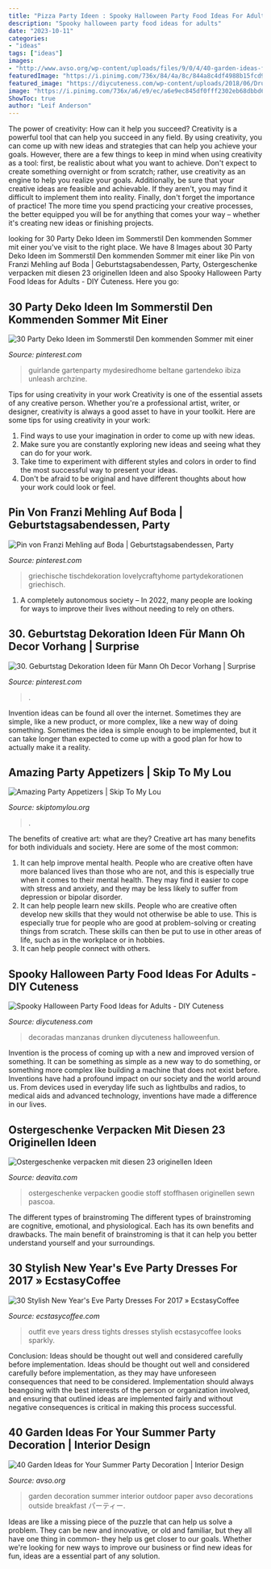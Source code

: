 ```yaml
---
title: "Pizza Party Ideen : Spooky Halloween Party Food Ideas For Adults"
description: "Spooky halloween party food ideas for adults"
date: "2023-10-11"
categories:
- "ideas"
tags: ["ideas"]
images:
- "http://www.avso.org/wp-content/uploads/files/9/0/4/40-garden-ideas-for-your-summer-party-decoration-34-904.jpg"
featuredImage: "https://i.pinimg.com/736x/84/4a/8c/844a8c4df4988b15fcd9c1a3167e3e3c.jpg"
featured_image: "https://diycuteness.com/wp-content/uploads/2018/06/Drunken-Candy-Apples.jpg"
image: "https://i.pinimg.com/736x/a6/e9/ec/a6e9ec845df0fff2302eb68dbbd62cde.jpg"
ShowToc: true
author: "Leif Anderson"
---
```



The power of creativity: How can it help you succeed?
Creativity is a powerful tool that can help you succeed in any field. By using creativity, you can come up with new ideas and strategies that can help you achieve your goals. However, there are a few things to keep in mind when using creativity as a tool: first, be realistic about what you want to achieve. Don't expect to create something overnight or from scratch; rather, use creativity as an engine to help you realize your goals. Additionally, be sure that your creative ideas are feasible and achievable. If they aren't, you may find it difficult to implement them into reality. Finally, don't forget the importance of practice! The more time you spend practicing your creative processes, the better equipped you will be for anything that comes your way – whether it's creating new ideas or finishing projects.

	

		
looking for 30 Party Deko Ideen im Sommerstil Den kommenden Sommer mit einer you've visit to the right place. We have 8 Images about 30 Party Deko Ideen im Sommerstil Den kommenden Sommer mit einer like Pin von Franzi Mehling auf Boda | Geburtstagsabendessen, Party, Ostergeschenke verpacken mit diesen 23 originellen Ideen and also Spooky Halloween Party Food Ideas for Adults - DIY Cuteness. Here you go:
		
    
## 30 Party Deko Ideen Im Sommerstil Den Kommenden Sommer Mit Einer

<img loading=lazy src="https://i.pinimg.com/736x/46/d5/d0/46d5d0affdd6d6d68b10a35ed07172f8.jpg" onerror="this.onerror=null;this.src='https://tse4.mm.bing.net/th?id=OIP.-SrVpysD2DwB97-zpA8xbQHaLH&amp;pid=15.1';" alt="30 Party Deko Ideen im Sommerstil Den kommenden Sommer mit einer">

_Source: pinterest.com_

>guirlande gartenparty mydesiredhome beltane gartendeko ibiza unleash archzine. 

	

Tips for using creativity in your work
Creativity is one of the essential assets of any creative person. Whether you're a professional artist, writer, or designer, creativity is always a good asset to have in your toolkit. Here are some tips for using creativity in your work:
1. Find ways to use your imagination in order to come up with new ideas.
2. Make sure you are constantly exploring new ideas and seeing what they can do for your work.
3. Take time to experiment with different styles and colors in order to find the most successful way to present your ideas.
4. Don't be afraid to be original and have different thoughts about how your work could look or feel.

    
## Pin Von Franzi Mehling Auf Boda | Geburtstagsabendessen, Party

<img loading=lazy src="https://i.pinimg.com/736x/a6/e9/ec/a6e9ec845df0fff2302eb68dbbd62cde.jpg" onerror="this.onerror=null;this.src='https://tse3.mm.bing.net/th?id=OIP.4igQ4QUhuK7VK-0JRZm_nAHaKW&amp;pid=15.1';" alt="Pin von Franzi Mehling auf Boda | Geburtstagsabendessen, Party">

_Source: pinterest.com_

>griechische tischdekoration lovelycraftyhome partydekorationen griechisch. 

	

1. A completely autonomous society – In 2022, many people are looking for ways to improve their lives without needing to rely on others.

    
## 30. Geburtstag Dekoration Ideen Für Mann Oh Decor Vorhang | Surprise

<img loading=lazy src="https://i.pinimg.com/736x/84/4a/8c/844a8c4df4988b15fcd9c1a3167e3e3c.jpg" onerror="this.onerror=null;this.src='https://tse2.mm.bing.net/th?id=OIP.6_Xl207OE0bqfHOxblcMvAHaJ4&amp;pid=15.1';" alt="30. Geburtstag Dekoration Ideen für Mann Oh Decor Vorhang | Surprise">

_Source: pinterest.com_

>. 

	

Invention ideas can be found all over the internet. Sometimes they are simple, like a new product, or more complex, like a new way of doing something. Sometimes the idea is simple enough to be implemented, but it can take longer than expected to come up with a good plan for how to actually make it a reality.

    
## Amazing Party Appetizers | Skip To My Lou

<img loading=lazy src="https://www.skiptomylou.org/wp-content/uploads/2014/12/IMG_5293edit1.jpg" onerror="this.onerror=null;this.src='https://tse1.mm.bing.net/th?id=OIP.nDLdskXnu90rH50F5WOUigHaLH&amp;pid=15.1';" alt="Amazing Party Appetizers | Skip To My Lou">

_Source: skiptomylou.org_

>. 

	

The benefits of creative art: what are they?
Creative art has many benefits for both individuals and society. Here are some of the most common: 
1) It can help improve mental health. People who are creative often have more balanced lives than those who are not, and this is especially true when it comes to their mental health. They may find it easier to cope with stress and anxiety, and they may be less likely to suffer from depression or bipolar disorder.
2) It can help people learn new skills. People who are creative often develop new skills that they would not otherwise be able to use. This is especially true for people who are good at problem-solving or creating things from scratch. These skills can then be put to use in other areas of life, such as in the workplace or in hobbies.
3) It can help people connect with others.

    
## Spooky Halloween Party Food Ideas For Adults - DIY Cuteness

<img loading=lazy src="https://diycuteness.com/wp-content/uploads/2018/06/Drunken-Candy-Apples.jpg" onerror="this.onerror=null;this.src='https://tse2.mm.bing.net/th?id=OIP.M3lCCVuCpKn7ehLqibBEVgHaJ4&amp;pid=15.1';" alt="Spooky Halloween Party Food Ideas for Adults - DIY Cuteness">

_Source: diycuteness.com_

>decoradas manzanas drunken diycuteness halloweenfun. 

	

Invention is the process of coming up with a new and improved version of something. It can be something as simple as a new way to do something, or something more complex like building a machine that does not exist before. Inventions have had a profound impact on our society and the world around us. From devices used in everyday life such as lightbulbs and radios, to medical aids and advanced technology, inventions have made a difference in our lives.

    
## Ostergeschenke Verpacken Mit Diesen 23 Originellen Ideen

<img loading=lazy src="http://deavita.com/wp-content/uploads/2016/02/verpacken-ostergeschenke-stoff-hase-basteln-bunt-akzente.jpeg" onerror="this.onerror=null;this.src='https://tse2.mm.bing.net/th?id=OIP.CWN95uGu1rIkFJVC-G2NvAHaLH&amp;pid=15.1';" alt="Ostergeschenke verpacken mit diesen 23 originellen Ideen">

_Source: deavita.com_

>ostergeschenke verpacken goodie stoff stoffhasen originellen sewn pascoa. 

	

The different types of brainstroming
The different types of brainstroming are cognitive, emotional, and physiological. Each has its own benefits and drawbacks. The main benefit of brainstroming is that it can help you better understand yourself and your surroundings.

    
## 30 Stylish New Year&#039;s Eve Party Dresses For 2017 » EcstasyCoffee

<img loading=lazy src="https://i1.wp.com/www.ecstasycoffee.com/wp-content/uploads/2016/10/New-Years-Eve-Outfit-Ideas-3.jpg?resize=600%2C800" onerror="this.onerror=null;this.src='https://tse1.mm.bing.net/th?id=OIP.mdRZ3tcPBIELCKtKXZ9aXQHaJ4&amp;pid=15.1';" alt="30 Stylish New Year&#039;s Eve Party Dresses For 2017 » EcstasyCoffee">

_Source: ecstasycoffee.com_

>outfit eve years dress tights dresses stylish ecstasycoffee looks sparkly. 

	

Conclusion: Ideas should be thought out well and considered carefully before implementation.
Ideas should be thought out well and considered carefully before implementation, as they may have unforeseen consequences that need to be considered. Implementation should always beangoing with the best interests of the person or organization involved, and ensuring that outlined ideas are implemented fairly and without negative consequences is critical in making this process successful.

    
## 40 Garden Ideas For Your Summer Party Decoration | Interior Design

<img loading=lazy src="http://www.avso.org/wp-content/uploads/files/9/0/4/40-garden-ideas-for-your-summer-party-decoration-34-904.jpg" onerror="this.onerror=null;this.src='https://tse3.mm.bing.net/th?id=OIP.mm5tIuTvlfKinIF4i6FOPAHaLG&amp;pid=15.1';" alt="40 Garden Ideas for Your Summer Party Decoration | Interior Design">

_Source: avso.org_

>garden decoration summer interior outdoor paper avso decorations outside breakfast パーティー. 

	

Ideas are like a missing piece of the puzzle that can help us solve a problem. They can be new and innovative, or old and familiar, but they all have one thing in common- they help us get closer to our goals. Whether we're looking for new ways to improve our business or find new ideas for fun, ideas are a essential part of any solution.

